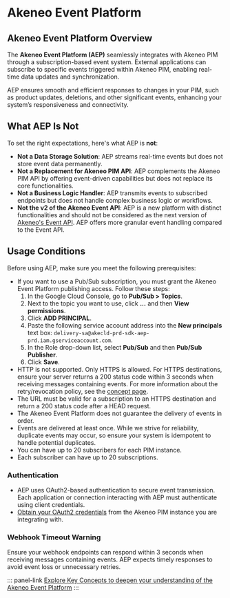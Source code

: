 # Akeneo Event Platform

## Akeneo Event Platform Overview

The **Akeneo Event Platform (AEP)** seamlessly integrates with Akeneo PIM through a subscription-based event system. External applications can subscribe to specific events triggered within Akeneo PIM, enabling real-time data updates and synchronization.

AEP ensures smooth and efficient responses to changes in your PIM, such as product updates, deletions, and other significant events, enhancing your system’s responsiveness and connectivity.

## What AEP Is Not

To set the right expectations, here's what AEP is **not**:

- **Not a Data Storage Solution**: AEP streams real-time events but does not store event data permanently.
- **Not a Replacement for Akeneo PIM API**: AEP complements the Akeneo PIM API by offering event-driven capabilities but does not replace its core functionalities.
- **Not a Business Logic Handler**: AEP transmits events to subscribed endpoints but does not handle complex business logic or workflows.
- **Not the v2 of the Akeneo Event API**: AEP is a new platform with distinct functionalities and should not be considered as the next version of [Akeneo's Event API](https://api.akeneo.com/events-documentation/overview.html). AEP offers more granular event handling compared to the Event API.

## Usage Conditions

Before using AEP, make sure you meet the following prerequisites:

- If you want to use a Pub/Sub subscription, you must grant the Akeneo Event Platform publishing access. Follow these steps:
    1. In the Google Cloud Console, go to **Pub/Sub > Topics**.
    2. Next to the topic you want to use, click **...** and then **View permissions**.
    3. Click **ADD PRINCIPAL**.
    4. Paste the following service account address into the **New principals** text box: `delivery-sa@akecld-prd-sdk-aep-prd.iam.gserviceaccount.com`.
    5. In the Role drop-down list, select **Pub/Sub** and then **Pub/Sub Publisher**.
    6. Click **Save**.
- HTTP is not supported. Only HTTPS is allowed.
For HTTPS destinations, ensure your server returns a 200 status code within 3 seconds when receiving messages containing events. For more information about the retry/revocation policy, see the [concept page]((/akeneo-event-platform/concepts.html)).
- The URL must be valid for a subscription to an HTTPS destination and return a 200 status code after a HEAD request.
- The Akeneo Event Platform does not guarantee the delivery of events in order.
- Events are delivered at least once. While we strive for reliability, duplicate events may occur, so ensure your system is idempotent to handle potential duplicates.
- You can have up to 20 subscribers for each PIM instance.
- Each subscriber can have up to 20 subscriptions.

### Authentication

- AEP uses OAuth2-based authentication to secure event transmission. Each application or connection interacting with AEP must authenticate using client credentials.
- [Obtain your OAuth2 credentials](/akeneo-event-platform/getting-started.html) from the Akeneo PIM instance you are integrating with.

### Webhook Timeout Warning

Ensure your webhook endpoints can respond within 3 seconds when receiving messages containing events. AEP expects timely responses to avoid event loss or unnecessary retries.

::: panel-link [Explore Key Concepts to deepen your understanding of the Akeneo Event Platform](/akeneo-event-platform/concepts.html)
:::
